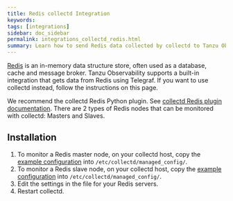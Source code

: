 ```yaml
---
title: Redis collectd Integration
keywords:
tags: [integrations]
sidebar: doc_sidebar
permalink: integrations_collectd_redis.html
summary: Learn how to send Redis data collected by collectd to Tanzu Observability by Wavefront.
---
```


[Redis](https://redis.io/) is an in-memory data structure store, often used as a database, cache and message broker. Tanzu Observability supports a built-in integration that gets data from Redis using Telegraf. If you want to use collectd instead, follow the instructions on this page. 

We recommend the collectd Redis Python plugin. See [collectd Redis plugin documentation](https://github.com/powdahound/redis-collectd-plugin). There are 2 types of Redis nodes that can be monitored with collectd: Masters and Slaves.



## Installation

1. To monitor a Redis master node, on your collectd host, copy the [example configuration](https://github.com/wavefrontHQ/install/blob/master/managed_config/10-redis_master.conf) into `/etc/collectd/managed_config/`.
1. To monitor a Redis slave node, on your collectd host, copy the [example configuration](https://github.com/wavefrontHQ/install/blob/master/managed_config/10-redis_slave.conf) into `/etc/collectd/managed_config/`.
1. Edit the settings in the file for your Redis servers.
1. Restart collectd.
